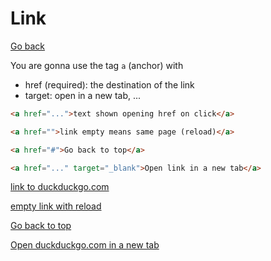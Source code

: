 # Link

[Go back](..)

You are gonna use the tag ``a`` (anchor) with

* href (required): the destination of the link
* target: open in a new tab, ...

```html
<a href="...">text shown opening href on click</a>

<a href="">link empty means same page (reload)</a>

<a href="#">Go back to top</a>

<a href="..." target="_blank">Open link in a new tab</a>
```

<div class="sr"></div>

<a href="https://duckduckgo.com/">link to duckduckgo.com</a>

<a href="">empty link with reload</a>

<a href="#">Go back to top</a>

<a href="https://duckduckgo.com/" target="_blank">Open duckduckgo.com in a new tab</a>